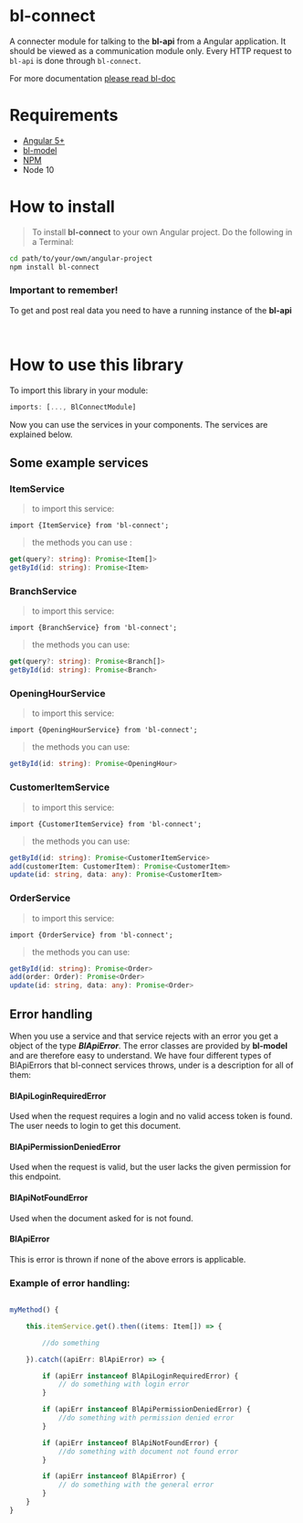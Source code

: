 # bl-connect

A connecter module for talking to the **bl-api** from a Angular application. It
should be viewed as a communication module only. Every HTTP request to `bl-api`
is done through `bl-connect`.

For more documentation [please read bl-doc](https://github.com/boklisten/bl-doc/blob/master/README.md)

# Requirements

-   [Angular 5+](https://angular.io)
-   [bl-model](https://github.com/boklisten/bl-model)
-   [NPM](https://npmjs.org)
-   Node 10

# How to install

> To install **bl-connect** to your own Angular project. Do the following in a Terminal:

```bash
cd path/to/your/own/angular-project
npm install bl-connect
```

### Important to remember!

To get and post real data you need to have a running instance of the **bl-api**

<br>

# How to use this library

To import this library in your module:

```typescript
imports: [..., BlConnectModule]
```

Now you can use the services in your components. The services are explained below.

## Some example services

### ItemService

> to import this service:

    import {ItemService} from 'bl-connect';

> the methods you can use :

```typescript
get(query?: string): Promise<Item[]>
getById(id: string): Promise<Item>
```

### BranchService

> to import this service:

    import {BranchService} from 'bl-connect';

> the methods you can use:

```typescript
get(query?: string): Promise<Branch[]>
getById(id: string): Promise<Branch>
```

### OpeningHourService

> to import this service:

    import {OpeningHourService} from 'bl-connect';

> the methods you can use:

```typescript
getById(id: string): Promise<OpeningHour>
```

### CustomerItemService

> to import this service:

    import {CustomerItemService} from 'bl-connect';

> the methods you can use:

```typescript
getById(id: string): Promise<CustomerItemService>
add(customerItem: CustomerItem): Promise<CustomerItem>
update(id: string, data: any): Promise<CustomerItem>
```

### OrderService

> to import this service:

    import {OrderService} from 'bl-connect';

> the methods you can use:

```typescript
getById(id: string): Promise<Order>
add(order: Order): Promise<Order>
update(id: string, data: any): Promise<Order>
```

## Error handling

When you use a service and that service rejects with an error you get a object of the type **_BlApiError_**.
The error classes are provided by **bl-model** and are therefore easy to understand.
We have four different types of BlApiErrors that bl-connect services throws, under is a description for all of them:

#### BlApiLoginRequiredError

Used when the request requires a login and no valid access token is found. The user needs to login to get this document.

#### BlApiPermissionDeniedError

Used when the request is valid, but the user lacks the given permission for this endpoint.

#### BlApiNotFoundError

Used when the document asked for is not found.

#### BlApiError

This is error is thrown if none of the above errors is applicable.

### Example of error handling:

```typescript

myMethod() {

	this.itemService.get().then((items: Item[]) => {

		//do something

	}).catch((apiErr: BlApiError) => {

		if (apiErr instanceof BlApiLoginRequiredError) {
			// do something with login error
		}

		if (apiErr instanceof BlApiPermissionDeniedError) {
			//do something with permission denied error
		}

		if (apiErr instanceof BlApiNotFoundError) {
			//do something with document not found error
		}

		if (apiErr instanceof BlApiError) {
			// do something with the general error
		}
	}
}
```
